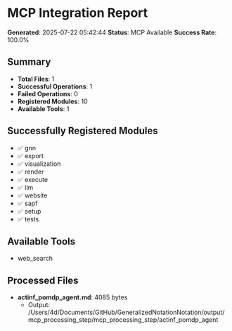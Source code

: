 # MCP Integration Report

**Generated**: 2025-07-22 05:42:44
**Status**: MCP Available
**Success Rate**: 100.0%

## Summary

- **Total Files**: 1
- **Successful Operations**: 1
- **Failed Operations**: 0
- **Registered Modules**: 10
- **Available Tools**: 1

## Successfully Registered Modules

- ✅ gnn
- ✅ export
- ✅ visualization
- ✅ render
- ✅ execute
- ✅ llm
- ✅ website
- ✅ sapf
- ✅ setup
- ✅ tests

## Available Tools

- web_search

## Processed Files

- **actinf_pomdp_agent.md**: 4085 bytes
  - Output: /Users/4d/Documents/GitHub/GeneralizedNotationNotation/output/mcp_processing_step/mcp_processing_step/actinf_pomdp_agent

